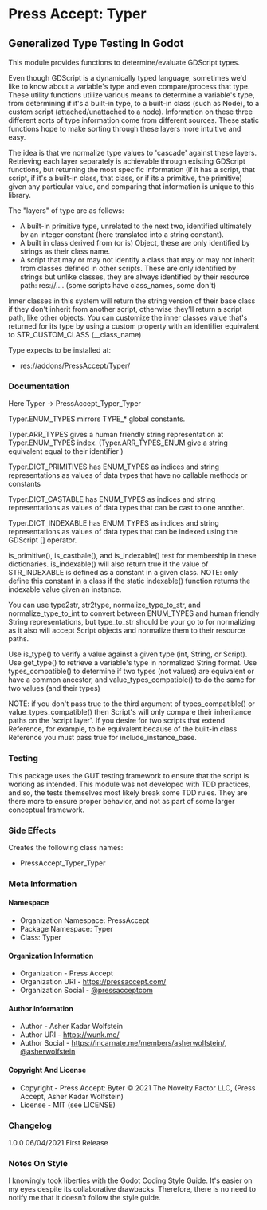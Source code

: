 # Press Accept: Typer
## Generalized Type Testing In Godot

This module provides functions to determine/evaluate GDScript types.

Even though GDScript is a dynamically typed language, sometimes we'd like to know about a variable's type and even compare/process that type. These utility functions utilize various means to determine a variable's type, from determining if it's a built-in type, to a built-in class (such as Node), to a custom script (attached/unattached to a node). Information on these three different sorts of type information come from different sources. These static functions hope to make sorting through these layers more intuitive and easy.

The idea is that we normalize type values to 'cascade' against these layers. Retrieving each layer separately is achievable through existing GDScript functions, but returning the most specific information (if it has a script, that script, if it's a built-in class, that class, or if its a primitive, the primitive) given any particular value, and comparing that information is unique to this library.

The "layers" of type are as follows:

- A built-in primitive type, unrelated to the next two, identified ultimately by an integer constant (here translated into a string constant).
- A built in class derived from (or is) Object, these are only identified by strings as their class name.
- A script that may or may not identify a class that may or may not inherit from classes defined in other scripts. These are only identified by strings but unlike classes, they are always identified by their resource path: res://.... (some scripts have class_names, some don't)

Inner classes in this system will return the string version of their base class if they don't inherit from another script, otherwise they'll return a script path, like other objects. You can customize the inner classes value that's returned for its type by using a custom property with an identifier equivalent to STR_CUSTOM_CLASS (__class_name)

Type expects to be installed at:

- res://addons/PressAccept/Typer/

### Documentation

Here Typer -> PressAccept_Typer_Typer

Typer.ENUM_TYPES mirrors TYPE_* global constants.

Typer.ARR_TYPES gives a human friendly string representation at Typer.ENUM_TYPES index. (Typer.ARR_TYPES_ENUM give a string equivalent equal to their identifier )

Typer.DICT_PRIMITIVES has ENUM_TYPES as indices and string representations as values of data types that have no callable methods or constants

Typer.DICT_CASTABLE has ENUM_TYPES as indices and string representations as values of data types that can be cast to one another.

Typer.DICT_INDEXABLE has ENUM_TYPES as indices and string representations as values of data types that can be indexed using the GDScript [] operator.

is_primitive(), is_castbale(), and is_indexable() test for membership in these dictionaries. is_indexable() will also return true if the value of STR_INDEXABLE is defined as a constant in a given class. NOTE: only define this constant in a class if the static indexable() function returns the indexable value given an instance.

You can use type2str, str2type, normalize_type_to_str, and normalize_type_to_int to convert between ENUM_TYPES and human friendly String representations, but type_to_str should be your go to for normalizing as it also will accept Script objects and normalize them to their resource paths.

Use is_type() to verify a value against a given type (int, String, or Script). Use get_type() to retrieve a variable's type in normalized String format. Use types_compatible() to determine if two types (not values) are equivalent or have a common ancestor, and value_types_compatible() to do the same for two values (and their types)

NOTE: if you don't pass true to the third argument of types_compatible() or value_types_compatible() then Script's will only compare their inheritance paths on the 'script layer'. If you desire for two scripts that extend Reference, for example, to be equivalent because of the built-in class Reference you must pass true for include_instance_base.

### Testing

This package uses the GUT testing framework to ensure that the script is working as intended. This module was not developed with TDD practices, and so, the tests themselves most likely break some TDD rules. They are there more to ensure proper behavior, and not as part of some larger conceptual framework.

### Side Effects

Creates the following class names:

- PressAccept\_Typer\_Typer

### Meta Information

#### Namespace

- Organization Namespace: PressAccept
- Package Namespace: Typer
- Class: Typer

#### Organization Information

- Organization - Press Accept
- Organization URI - https://pressaccept.com/
- Organization Social - [@pressacceptcom](https://twitter.com/pressacceptcom)

#### Author Information

- Author - Asher Kadar Wolfstein
- Author URI - https://wunk.me/
- Author Social - https://incarnate.me/members/asherwolfstein/, [@asherwolfstein](https://twitter.com/asherwolfstein)

#### Copyright And License

- Copyright - Press Accept: Byter © 2021 The Novelty Factor LLC, (Press Accept, Asher Kadar Wolfstein)
- License - MIT (see LICENSE)

### Changelog

1.0.0 06/04/2021 First Release

### Notes On Style

I knowingly took liberties with the Godot Coding Style Guide. It's easier on my eyes despite its collaborative drawbacks. Therefore, there is no need to notify me that it doesn't follow the style guide.
